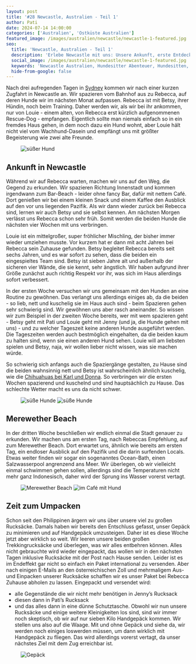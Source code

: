 ```yaml
---
layout: post
title: '#28 Newcastle, Australien - Teil 1'
author: Pati
date: 2024-07-14 14:00:00
categories: ['Australien', 'Ostküste Australien']
featured_image: /images/australien/newcastle/newcastle-1-featured.jpg
seo:
  title: 'Newcastle, Australien - Teil 1'
  description: 'Erlebe Newcastle mit uns: Unsere Ankunft, erste Entdeckungen und der spannende Start als Hundesitter für Louie und Betsy.'
  social_image: /images/australien/newcastle/newcastle-1-featured.jpg
  keywords: 'Newcastle Australien, Hundesitter Abenteuer, Hundesitten, Merewether Beach, Reiseberichte Australien'
  hide-from-google: false
---
```

Nach drei aufregenden Tagen in [Sydney](sydney-australien) kommen wir nach einer kurzen Zugfahrt in Newcastle an. Wir spazieren vom Bahnhof aus zu Rebecca, auf deren Hunde wir im nächsten Monat aufpassen. Rebecca ist mit Betsy, ihrer Hündin, noch beim Training. Daher werden wir, als wir bei ihr ankommen, nur von Louie - einem alten, von Rebecca erst kürzlich aufgenommenen Rescue-Dog - empfangen. Eigentlich sollte man niemals einfach so in ein fremdes Haus gehen, in dem noch dazu ein Hund wohnt, aber Louie hält nicht viel vom Wachhund-Dasein und empfängt uns mit größter Begeisterung wie zwei alte Freunde. 

<figure class="img1">
 	<img src="/images/australien/newcastle/newcastle-1.JPG" alt="süßer Hund">
</figure>

## Ankunft in Newcastle

Während wir auf Rebecca warten, machen wir uns auf den Weg, die Gegend zu erkunden. Wir spazieren Richtung Innenstadt und kommen irgendwann zum Bar-Beach - leider ohne fancy Bar, dafür mit nettem Café. Dort genießen wir bei einem kleinen Snack und einem Kaffee den Ausblick auf den vor uns liegenden Pazifik. Als wir dann wieder zurück bei Rebecca sind, lernen wir auch Betsy und sie selbst kennen. Am nächsten Morgen verlässt uns Rebecca schon sehr früh. Somit werden die beiden Hunde die nächsten vier Wochen mit uns verbringen.

Louie ist ein mittelgroßer, super fröhlicher Mischling, der bisher immer wieder umziehen musste. Vor kurzem hat er dann mit acht Jahren bei Rebecca sein Zuhause gefunden. Betsy begleitet Rebecca bereits seit sechs Jahren, und es war sofort zu sehen, dass die beiden ein eingespieltes Team sind. Betsy ist sieben Jahre alt und außerhalb der sicheren vier Wände, die sie kennt, sehr ängstlich. Wir haben aufgrund ihrer Größe zunächst auch richtig Respekt vor ihr, was sich im Haus allerdings sofort verbessert. 

In der ersten Woche versuchen wir uns gemeinsam mit den Hunden an eine Routine zu gewöhnen. Das verlangt uns allerdings einiges ab, da die beiden - so lieb, nett und kuschelig sie im Haus auch sind - beim Spazieren gehen sehr schwierig sind. Wir gewöhnen uns aber rasch aneinander. So wissen wir zum Beispiel in der zweiten Woche bereits, wer mit wem spazieren geht - Betsy geht mit Pati und Louie geht mit Jenny (und ja, die Hunde gehen mit uns) - und zu welcher Tageszeit keine anderen Hunde ausgeführt werden. Die Tageszeiten werden auch bestmöglich eingehalten, da die beiden kaum zu halten sind, wenn sie einen anderen Hund sehen. Louie will am liebsten spielen und Betsy, naja, wir wollen lieber nicht wissen, was sie machen würde. 

So schwierig sich anfangs auch die Spaziergänge gestalten, zu Hause sind die beiden wahnsinnig nett und Betsy ist wahrscheinlich ähnlich kuschelig, wie die [Chihuahuas bei  Karl und Donna](perth-australien). So verbringen wir die ersten Wochen spazierend und kuschelnd und sind hauptsächlich zu Hause. Das schlechte Wetter macht es uns da nicht schwer.

<figure class="img2">
 	<img src="/images/australien/newcastle/newcastle-7.JPG" alt="süße Hunde">
  <img src="/images/australien/newcastle/newcastle-6.JPG" alt="süße Hunde">
</figure>

## Merewether Beach

In der dritten Woche beschließen wir endlich einmal die Stadt genauer zu erkunden. Wir machen uns am ersten Tag, nach Rebeccas Empfehlung, auf zum Merewether Beach. Dort erwartet uns, ähnlich wie bereits am ersten Tag, ein endloser Ausblick auf den Pazifik und die darin surfenden Locals. Etwas weiter finden wir sogar ein sogenanntes Ocean-Bath, einen Salzwasserpool angrenzend ans Meer. Wir überlegen, ob wir vielleicht einmal schwimmen gehen sollen, allerdings sind die Temperaturen nicht mehr ganz Indonesisch, daher wird der Sprung ins Wasser vorerst vertagt.

<figure class="img2">
 	<img src="/images/australien/newcastle/newcastle-11.JPG" alt="Merewether Beach">
  <img src="/images/australien/newcastle/newcastle-5.JPG" alt="im Café mit Hund">
</figure>

## Zeit zum Umpacken

Schon seit den Philippinen ärgern wir uns über unsere viel zu großen Rucksäcke. Damals haben wir bereits den Entschluss gefasst, unser Gepäck zu minimieren und auf Handgepäck umzusteigen. Daher ist es diese Woche jetzt aber wirklich so weit. Wir leeren unsere beiden großen Trekkingrucksäcke und überlegen, was wir alles entbehren können. Alles nicht gebrauchte wird wieder eingepackt, das wollen wir in den nächsten Tagen inklusive Rucksäcke mit der Post nach Hause senden. Leider ist es im Endeffekt gar nicht so einfach ein Paket international zu versenden. Aber nach einigen E-Mails an den österreichischen Zoll und mehrmaligem Aus- und Einpacken unserer Rucksäcke schaffen wir es unser Paket bei Rebecca Zuhause abholen zu lassen.
Eingepackt und versendet wird:
- alle Gegenstände die wir nicht mehr benötigen in Jenny’s Rucksack
- diesen dann in Pati’s Rucksack 
- und das alles dann in eine dünne Schutztasche.
Obwohl wir nun unsere Rucksäcke und einige weitere Kleinigkeiten los sind, sind wir immer noch skeptisch, ob wir auf nur sieben Kilo Handgepäck kommen. Wir stellen uns also auf die Waage. Mit und ohne Gepäck und siehe da, wir werden noch einiges loswerden müssen, um dann wirklich mit Handgepäck zu fliegen. Das wird allerdings vorerst vertagt, da unser nächstes Ziel mit dem Zug erreichbar ist. 

<figure class="img1">
 	<img src="/images/australien/newcastle/newcastle-12.JPG" alt="Gepäck">
</figure>
